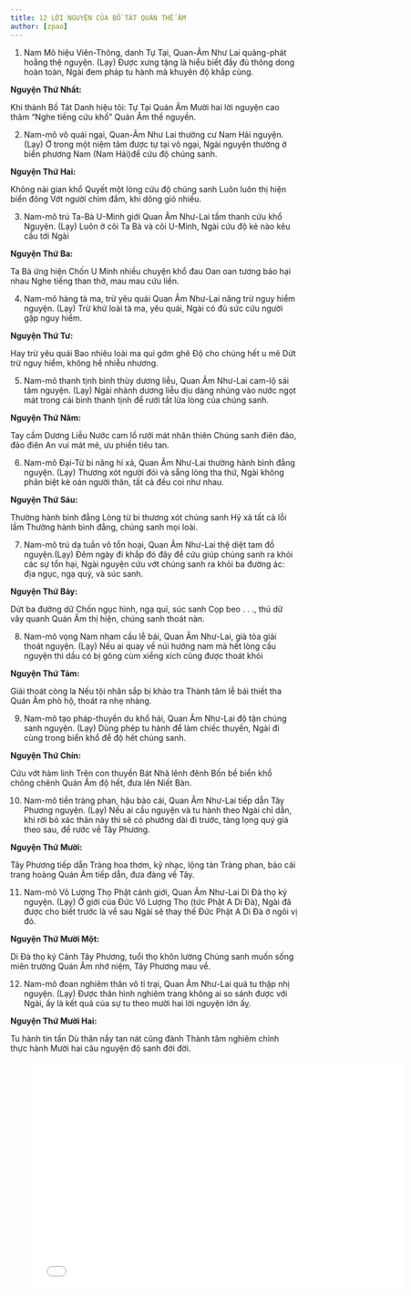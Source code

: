 ```yaml
---
title: 12 LỜI NGUYỆN CỦA BỒ TÁT QUÁN THẾ ÂM
author: [zpao]
---
```



1. Nam Mô hiệu Viên-Thông, danh Tự Tại, Quan-Âm Như Lai quảng-phát hoằng thệ nguyện. (Lạy) Được xưng tặng là hiểu biết đầy đủ thông dong hoàn toàn, Ngài đem pháp tu hành mà khuyên độ khắp cùng.

**Nguyện Thứ Nhất:**

Khi thành Bồ Tát  Danh hiệu tôi: Tự Tại Quán Âm Mười hai lời nguyện cao thâm “Nghe tiếng cứu khổ” Quán Âm thề nguyền.

2. Nam-mô vô quái ngại, Quan-Âm Như Lai thường cư Nam Hải nguyện. (Lạy)  Ở trong một niệm tâm được tự tại vô ngại, Ngài nguyện thường ở biển phương Nam (Nam Hải)để cứu độ chúng sanh.

**Nguyện Thứ Hai:**

Không nài gian khổ Quyết một lòng cứu độ chúng sanh Luôn luôn thị hiện biển đông Vớt người chìm đắm, khi dông gió nhiều.

3. Nam-mô trú Ta-Bà U-Minh giới Quan Âm Như-Lai tầm thanh cứu khổ Nguyện. (Lạy) Luôn ở cõi Ta Bà và cõi U-Minh, Ngài cứu độ kẻ nào kêu cầu tới Ngài

**Nguyện Thứ Ba:**

Ta Bà ứng hiện Chốn U Minh nhiều chuyện khổ đau Oan oan tương báo hại nhau Nghe tiếng than thở, mau mau cứu liền.

4. Nam-mô hàng tà ma, trừ yêu quái Quan Âm Như-Lai năng trừ nguy hiểm nguyện. (Lạy) Trừ khử loài tà ma, yêu quái, Ngài có đủ sức cứu người gặp nguy hiểm.

**Nguyện Thứ Tư:**

Hay trừ yêu quái Bao nhiêu loài ma quỉ gớm ghê Độ cho chúng hết u mê Dứt trừ nguy hiểm, không hề nhiễu nhương.

5. Nam-mô thanh tịnh bình thùy dương liễu, Quan Âm Như-Lai cam-lộ sái tâm nguyện. (Lạy) Ngài nhành dương liễu dịu dàng nhúng vào nước ngọt mát trong cái bình thanh tịnh để rưới tắt lửa lòng của chúng sanh.

**Nguyện Thứ Năm:**

Tay cầm Dương Liễu Nước cam lồ rưới mát nhân thiên Chúng sanh điên đảo, đảo điên An vui mát mẻ, ưu phiền tiêu tan.

6. Nam-mô Đại-Từ bi năng hỉ xả, Quan Âm Như-Lai thường hành bình đẳng nguyện. (Lạy) Thương xót người đói và sẵng lòng tha thứ, Ngài không phân biệt kẻ oán người thân, tất cả đều coi như nhau.

**Nguyện Thứ Sáu:**

Thường hành bình đẳng Lòng từ bi thương xót chúng sanh Hỷ xả tất cả lỗi lầm  Thường hành bình đẳng, chúng sanh mọi loài.

7. Nam-mô trú dạ tuần vô tổn hoại, Quan Âm Như-Lai thệ diệt tam đồ nguyện.(Lạy)  Đêm ngày đi khắp đó đây để cứu giúp chúng sanh ra khỏi các sự tổn hại, Ngài nguyện cứu vớt chúng sanh ra khỏi ba đường ác: địa ngục, ngạ quỷ, và súc sanh.

**Nguyện Thứ Bảy:**

Dứt ba đường dữ Chốn ngục hình, ngạ quỉ, súc sanh Cọp beo . . ., thú dữ vây quanh Quán Âm thị hiện, chúng sanh thoát nàn.

8. Nam-mô vọng Nam nham cầu lễ bái, Quan Âm Như-Lai, già tỏa giải thoát nguyện. (Lạy) Nếu ai quay về núi hướng nam mà hết lòng cầu nguyện thì dầu có bị gông cùm xiềng xích cũng được thoát khỏi

**Nguyện Thứ Tám:**

Giải thoát còng la Nếu tội nhân sắp bị khảo tra Thành tâm lễ bái thiết tha Quán Âm phò hộ, thoát ra nhẹ nhàng.

9. Nam-mô tạo pháp-thuyền du khổ hải, Quan Âm Như-Lai độ tận chúng sanh nguyện. (Lạy)  Dùng phép tu hành để làm chiếc thuyền, Ngài đi cùng trong biển khổ để độ hết chúng sanh.

**Nguyện Thứ Chín:**

Cứu vớt hàm linh Trên con thuyền Bát Nhã lênh đênh Bốn bề biển khổ chông chênh Quán Âm độ hết, đưa lên Niết Bàn.

10. Nam-mô tiền tràng phan, hậu bảo cái, Quan Âm Như-Lai tiếp dẫn Tây Phương nguyện. (Lạy)  Nếu ai cầu nguyện và tu hành theo Ngài chỉ dẫn, khi rời bỏ xác thân này thì sẽ có phướng dài đi trước, tàng lọng quý giá theo sau, để rước về Tây Phương.

**Nguyện Thứ Mười:**

Tây Phương tiếp dẫn Tràng hoa thơm, kỹ nhạc, lộng tàn Tràng phan, bảo cái trang hoàng Quán Âm tiếp dẫn, đưa đàng về Tây.

11. Nam-mô Vô Lượng Thọ Phật cảnh giới, Quan Âm Như-Lai Di Đà thọ ký nguyện. (Lạy)  Ở giới của Đức Vô Lượng Thọ (tức Phật A Di Đà), Ngài đã được cho biết trước là về sau Ngài sẽ thay thế Đức Phật A Di Đà ở ngôi vị đó.

**Nguyện Thứ Mười Một:**

Di Đà thọ ký Cảnh Tây Phương, tuổi thọ khôn lường Chúng sanh muốn sống miên trường Quán Âm nhớ niệm, Tây Phương mau về.

12. Nam-mô đoan nghiêm thân vô tỉ trại, Quan Âm Như-Lai quả tu thập nhị nguyện. (Lạy)  Được thân hình nghiêm trang không ai so sánh được với Ngài, ấy là kết quả của sự tu theo mười hai lời nguyện lớn ấỵ.

**Nguyện Thứ Mười Hai:**

Tu hành tin tấn Dù thân nầy tan nát cũng đành Thành tâm nghiêm chỉnh thực hành Mười hai câu nguyện độ sanh đời đời.

<figure><iframe width="650" height="400" src="//www.youtube-nocookie.com/embed/cFAO3EnhzF4" frameborder="0" allowfullscreen></iframe></figure>